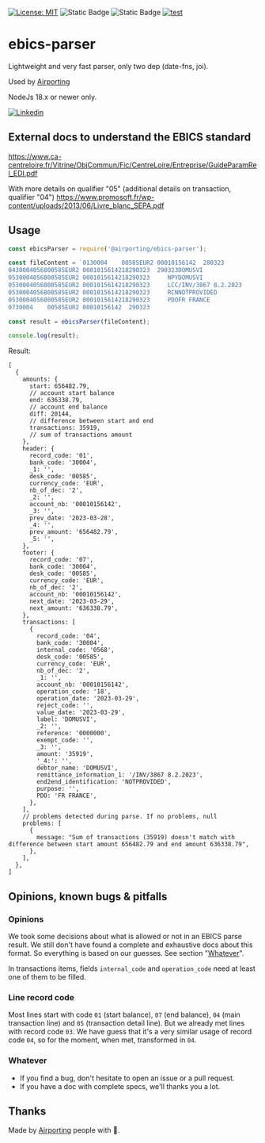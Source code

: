 [![License: MIT](https://img.shields.io/badge/License-MIT-yellow.svg)](https://opensource.org/licenses/MIT)
![Static Badge](https://img.shields.io/badge/coverage-87.86-brightgreen)
![Static Badge](https://img.shields.io/badge/release-1.13.6-blue)
[![test](https://github.com/airporting/ebics-parser/actions/workflows/test.yml/badge.svg)](https://github.com/airporting/ebics-parser/actions/workflows/test.yml)

# ebics-parser

Lightweight and very fast parser, only two dep (date-fns, joi).

Used by [Airporting](https://www.airporting.com)

NodeJs 18.x or newer only.

[![Linkedin](https://img.shields.io/badge/LinkedIn-0077B5?style=for-the-badge&logo=linkedin&logoColor=white)](https://www.linkedin.com/company/airporting)

## External docs to understand the EBICS standard

https://www.ca-centreloire.fr/Vitrine/ObjCommun/Fic/CentreLoire/Entreprise/GuideParamRel_EDI.pdf

With more details on qualifier "05" (additional details on transaction, qualifier "04")
https://www.promosoft.fr/wp-content/uploads/2013/06/Livre_blanc_SEPA.pdf

## Usage

```javascript
const ebicsParser = require('@airporting/ebics-parser');

const fileContent = `0130004    00585EUR2 00010156142  280323                                                  0000006564827I
0430004056800585EUR2 0001015614218290323  290323DOMUSVI                          0000000  0000000359190{
0530004056800585EUR2 0001015614218290323     NPYDOMUSVI
0530004056800585EUR2 0001015614218290323     LCC/INV/3867 8.2.2023
0530004056800585EUR2 0001015614218290323     RCNNOTPROVIDED
0530004056800585EUR2 0001015614218290323     PDOFR FRANCE
0730004    00585EUR2 00010156142  290323                                                  0000006363387I`;

const result = ebicsParser(fileContent);

console.log(result);
```

Result:

```json5
[
  {
    amounts: {
      start: 656482.79,
      // account start balance
      end: 636338.79,
      // account end balance
      diff: 20144,
      // difference between start and end
      transactions: 35919,
      // sum of transactions amount
    },
    header: {
      record_code: '01',
      bank_code: '30004',
      _1: '',
      desk_code: '00585',
      currency_code: 'EUR',
      nb_of_dec: '2',
      _2: '',
      account_nb: '00010156142',
      _3: '',
      prev_date: '2023-03-28',
      _4: '',
      prev_amount: '656482.79',
      _5: '',
    },
    footer: {
      record_code: '07',
      bank_code: '30004',
      desk_code: '00585',
      currency_code: 'EUR',
      nb_of_dec: '2',
      account_nb: '00010156142',
      next_date: '2023-03-29',
      next_amount: '636338.79',
    },
    transactions: [
      {
        record_code: '04',
        bank_code: '30004',
        internal_code: '0568',
        desk_code: '00585',
        currency_code: 'EUR',
        nb_of_dec: '2',
        _1: '',
        account_nb: '00010156142',
        operation_code: '18',
        operation_date: '2023-03-29',
        reject_code: '',
        value_date: '2023-03-29',
        label: 'DOMUSVI',
        _2: '',
        reference: '0000000',
        exempt_code: '',
        _3: '',
        amount: '35919',
        '_4:': '',
        debtor_name: 'DOMUSVI',
        remittance_information_1: '/INV/3867 8.2.2023',
        end2end_identification: 'NOTPROVIDED',
        purpose: '',
        PDO: 'FR FRANCE',
      },
    ],
    // problems detected during parse. If no problems, null
    problems: [
      {
        message: "Sum of transactions (35919) doesn't match with difference between start amount 656482.79 and end amount 636338.79",
      },
    ],
  },
]
```

## Opinions, known bugs & pitfalls

### Opinions

We took some decisions about what is allowed or not in an EBICS parse result. We still don't have found a complete and exhaustive docs about this format. So
everything is based on our guesses. See section "[Whatever](#whatever)".

In transactions items, fields `internal_code` and `operation_code` need at least one of them to be filled.

### Line record code

Most lines start with code `01` (start balance), `07` (end balance), `04` (main transaction line) and `05` (transaction detail line). But we already met lines
with record code `03`. We have guess that it's a very similar usage of record code `04`, so for the moment, when met, transformed in `04`.

### Whatever

- If you find a bug, don't hesitate to open an issue or a pull request.
- If you have a doc with complete specs, we'll thanks you a lot.

## Thanks

Made by [Airporting](https://www.airporting.com) people with 🧡.
